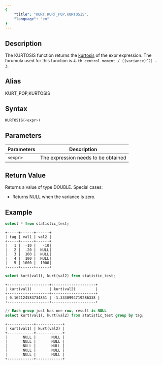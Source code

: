 ```yaml
---
{
    "title": "KURT,KURT_POP,KURTOSIS",
    "language": "en"
}
---
```


<!-- 
Licensed to the Apache Software Foundation (ASF) under one
or more contributor license agreements.  See the NOTICE file
distributed with this work for additional information
regarding copyright ownership.  The ASF licenses this file
to you under the Apache License, Version 2.0 (the
"License"); you may not use this file except in compliance
with the License.  You may obtain a copy of the License at

  http://www.apache.org/licenses/LICENSE-2.0

Unless required by applicable law or agreed to in writing,
software distributed under the License is distributed on an
"AS IS" BASIS, WITHOUT WARRANTIES OR CONDITIONS OF ANY
KIND, either express or implied.  See the License for the
specific language governing permissions and limitations
under the License.
-->

## Description

The KURTOSIS function returns the [kurtosis](https://en.wikipedia.org/wiki/Kurtosis) of the expr expression.
The forumula used for this function is `4-th centrol moment / ((variance)^2) - 3`.

## Alias

KURT_POP,KURTOSIS

## Syntax

```sql
KURTOSIS(<expr>)
```

## Parameters

| Parameters | Description |
| -- | -- |
| `<expr>` | The expression needs to be obtained |

## Return Value

Returns a value of type DOUBLE. Special cases:
- Returns NULL when the variance is zero.

## Example

```sql
select * from statistic_test;
```

```text
+-----+------+------+
| tag | val1 | val2 |
+-----+------+------+
|   1 |  -10 |   -10|
|   2 |  -20 |  NULL|
|   3 |  100 |  NULL|
|   4 |  100 |  NULL|
|   5 | 1000 |  1000|
+-----+------+------+
```

```sql
select kurt(val1), kurt(val2) from statistic_test;
```

```text
+-------------------+--------------------+
| kurt(val1)        | kurt(val2)         |
+-------------------+--------------------+
| 0.162124583734851 | -1.3330994719286338 |
+-------------------+--------------------+
```

```sql
// Each group just has one row, result is NULL
select kurt(val1), kurt(val2) from statistic_test group by tag;
```

```text
+------------+------------+
| kurt(val1) | kurt(val2) |
+------------+------------+
|       NULL |       NULL |
|       NULL |       NULL |
|       NULL |       NULL |
|       NULL |       NULL |
|       NULL |       NULL |
+------------+------------+
```


